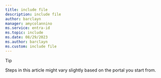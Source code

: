 ```yaml
---
title: include file
description: include file
author: barclayn
manager: amycolannino
ms.service: entra-id
ms.topic: include
ms.date: 08/29/2023
ms.author: barclayn
ms.custom: include file
---
```


> [!TIP]
> Steps in this article might vary slightly based on the portal you start from.
